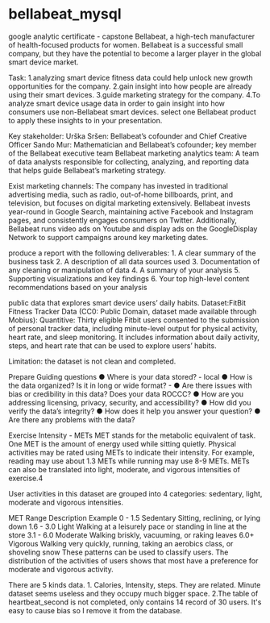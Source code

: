 # bellabeat_mysql
google analytic certificate - capstone 
Bellabeat, a high-tech manufacturer of health-focused products for women. Bellabeat is a successful small company, but they have the potential to become a larger player in the global smart device market. 

Task: 1.analyzing smart device fitness data could help unlock new growth opportunities for the company. 
      2.gain insight into how people are already using their smart devices. 
      3.guide marketing strategy for the company.
      4.To analyze smart device usage data in order to gain insight into how consumers use non-Bellabeat smart devices. select one
         Bellabeat product to apply these insights to in your presentation.


Key stakeholder: Urška Sršen: Bellabeat’s cofounder and Chief Creative Officer
                 Sando Mur: Mathematician and Bellabeat’s cofounder; key member of the Bellabeat executive team
                 Bellabeat marketing analytics team: A team of data analysts responsible for collecting, analyzing, and
                 reporting data that helps guide Bellabeat’s marketing strategy. 
                 
Exist marketing channels: The company has invested in traditional advertising media, such as radio, out-of-home billboards, 
print, and television, but focuses on digital marketing extensively. Bellabeat invests year-round in Google Search, maintaining active 
Facebook and Instagram pages, and consistently engages consumers on Twitter.
Additionally, Bellabeat runs video ads on Youtube and display ads on the GoogleDisplay Network to support campaigns around key marketing dates.

produce a report with the following deliverables:
        1. A clear summary of the business task 
        2. A description of all data sources used
        3. Documentation of any cleaning or manipulation of data
        4. A summary of your analysis
        5. Supporting visualizations and key findings
        6. Your top high-level content recommendations based on your analysis
        
public data that explores smart device users’ daily habits.
Dataset:FitBit Fitness Tracker Data (CC0: Public Domain, dataset made available through Mobius):
Quantitive: Thirty eligible Fitbit users consented to the submission of
            personal tracker data, including minute-level output for physical activity, heart rate, and sleep monitoring. It includes
            information about daily activity, steps, and heart rate that can be used to explore users’ habits.
            
Limitation: the dataset is not clean and completed. 

Prepare
Guiding questions
● Where is your data stored? - local
● How is the data organized? Is it in long or wide format? - 
● Are there issues with bias or credibility in this data? Does your data ROCCC?
● How are you addressing licensing, privacy, security, and accessibility?
● How did you verify the data’s integrity?
● How does it help you answer your question?
● Are there any problems with the data?

Exercise Intensity - METs
MET stands for the metabolic equivalent of task. One MET is the amount of energy used while sitting quietly. Physical activities may be rated using METs to indicate their intensity. For example, reading may use about 1.3 METs while running may use 8-9 METs. METs can also be translated into light, moderate, and vigorous intensities of exercise.4

User activities in this dataset are grouped into 4 categories: sedentary, light, moderate and vigorous intensities.

MET Range	Description	Example
0 - 1.5	Sedentary	Sitting, reclining, or lying down
1.6 - 3.0	Light	Walking at a leisurely pace or standing in line at the store
3.1 - 6.0	Moderate	Walking briskly, vacuuming, or raking leaves
6.0+	Vigorous	Walking very quickly, running, taking an aerobics class, or shoveling snow
These patterns can be used to classify users. The distribution of the activities of users shows that most have a preference for moderate and vigorous activity.

There are 5 kinds data. 1. Calories, Intensity, steps. They are related. Minute dataset seems useless and they occupy much bigger space. 2.The table of heartbeat_second is not completed, only contains 14 record of 30 users. It's easy to cause bias so I remove it from the database. 


